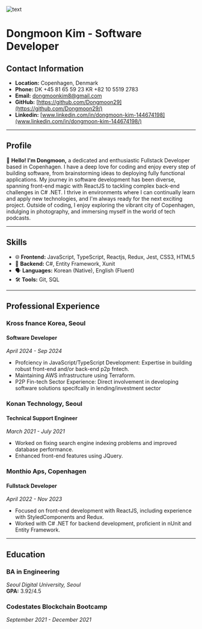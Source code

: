 ![text](/dongmoon_kim.jpg "")
# Dongmoon Kim - Software Developer

## Contact Information
- **Location:** Copenhagen, Denmark
- **Phone:** DK +45 81 65 59 23 KR +82 10 5519 2783
- **Email:** [dongmoonkim8@gmail.com](mailto:dongmoonkim8@gmail.com)
- **GitHub:** [https://github.com/Dongmoon29](https://github.com/Dongmoon29/)
- **Linkedin:** [www.linkedin.com/in/dongmoon-kim-144674198](www.linkedin.com/in/dongmoon-kim-144674198/)

---

## Profile
👋 **Hello! I'm Dongmoon,** a dedicated and enthusiastic Fullstack Developer based in Copenhagen. I have a deep love for coding and enjoy every step of building software, from brainstorming ideas to deploying fully functional applications. My journey in software development has been diverse, spanning front-end magic with ReactJS to tackling complex back-end challenges in C# .NET. I thrive in environments where I can continually learn and apply new technologies, and I'm always ready for the next exciting project. Outside of coding, I enjoy exploring the vibrant city of Copenhagen, indulging in photography, and immersing myself in the world of tech podcasts.

---

## Skills
- 🌐 **Frontend:** JavaScript, TypeScript, Reactjs, Redux, Jest, CSS3, HTML5
- 🔧 **Backend:** C#, Entity Framework, Xunit
- 🗣 **Languages:** Korean (Native), English (Fluent)
- 🛠 **Tools:** Git, SQL

---

## Professional Experience
### Kross fnance Korea, Seoul
#### Software Developer
_April 2024 - Sep 2024_
- Profciency in JavaScript/TypeScript Development: Expertise in building robust
front-end and/or back-end p2p fntech.
- Maintaining AWS infrastructure using Terraform.
- P2P Fin-tech Sector Experience: Direct involvement in developing software
solutions specifcally in lending/investment sector

### Konan Technology, Seoul
#### Technical Support Engineer
_March 2021 - July 2021_
- Worked on fixing search engine indexing problems and improved database performance.
- Enhanced front-end features using JQuery.

### Monthio Aps, Copenhagen
#### Fullstack Developer
_April 2022 - Nov 2023_
- Focused on front-end development with ReactJS, including experience with StyledComponents and Redux.
- Worked with C# .NET for backend development, proficient in nUnit and Entity Framework.
---

## Education

### BA in Engineering
_Seoul Digital University, Seoul_  
**GPA:** 3.92/4.5

### Codestates Blockchain Bootcamp
_September 2021 - December 2021_